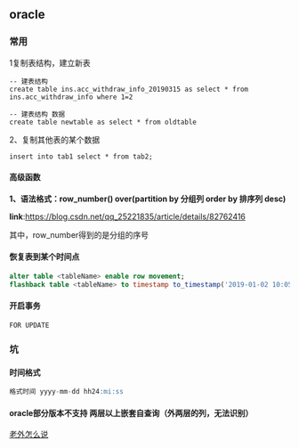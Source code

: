 ## oracle

### 常用

1复制表结构，建立新表

```
-- 建表结构
create table ins.acc_withdraw_info_20190315 as select * from ins.acc_withdraw_info where 1=2

-- 建表结构 数据
create table newtable as select * from oldtable

```
2、复制其他表的某个数据

```
insert into tab1 select * from tab2;
```

#### 高级函数

**1、语法格式：row_number() over(partition by 分组列 order by 排序列 desc)**

**link**:https://blog.csdn.net/qq_25221835/article/details/82762416

其中，row_number得到的是分组的序号

#### 恢复表到某个时间点

```sql
alter table <tableName> enable row movement;
flashback table <tableName> to timestamp to_timestamp('2019-01-02 10:05:00','yyyy-mm-dd HH24:MI:SS');
```
#### 开启事务

```
FOR UPDATE
```

### 坑

#### 时间格式

```sql
格式时间 yyyy-mm-dd hh24:mi:ss
```
#### oracle部分版本不支持 两层以上嵌套自查询（外两层的列，无法识别）
[老外怎么说](
https://asktom.oracle.com/pls/asktom/f?p=100:11:0::::P11_QUESTION_ID:1853075500346799932#185916940034636142)